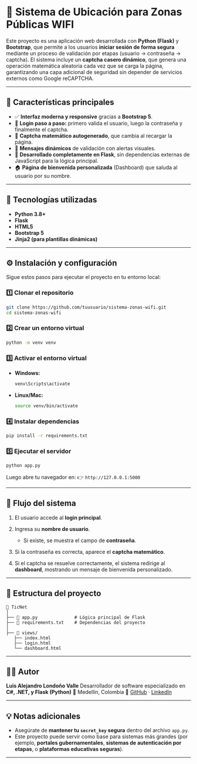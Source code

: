 # 🧭 Sistema de Ubicación para Zonas Públicas WIFI

Este proyecto es una aplicación web desarrollada con **Python (Flask)** y **Bootstrap**, que permite a los usuarios **iniciar sesión de forma segura** mediante un proceso de validación por etapas (usuario → contraseña → captcha).
El sistema incluye un **captcha casero dinámico**, que genera una operación matemática aleatoria cada vez que se carga la página, garantizando una capa adicional de seguridad sin depender de servicios externos como Google reCAPTCHA.

---

## 🚀 Características principales

* ✅ **Interfaz moderna y responsive** gracias a **Bootstrap 5**.
* 🔐 **Login paso a paso:** primero valida el usuario, luego la contraseña y finalmente el captcha.
* 🔢 **Captcha matemático autogenerado**, que cambia al recargar la página.
* 💬 **Mensajes dinámicos** de validación con alertas visuales.
* 🧩 **Desarrollado completamente en Flask**, sin dependencias externas de JavaScript para la lógica principal.
* 🏠 **Página de bienvenida personalizada** (Dashboard) que saluda al usuario por su nombre.

---

## 🧰 Tecnologías utilizadas

* **Python 3.8+**
* **Flask**
* **HTML5**
* **Bootstrap 5**
* **Jinja2 (para plantillas dinámicas)**

---

## ⚙️ Instalación y configuración

Sigue estos pasos para ejecutar el proyecto en tu entorno local:

### 1️⃣ Clonar el repositorio

```bash
git clone https://github.com/tuusuario/sistema-zonas-wifi.git
cd sistema-zonas-wifi
```

### 2️⃣ Crear un entorno virtual

```bash
python -m venv venv
```

### 3️⃣ Activar el entorno virtual

* **Windows:**

  ```bash
  venv\Scripts\activate
  ```
* **Linux/Mac:**

  ```bash
  source venv/bin/activate
  ```

### 4️⃣ Instalar dependencias

```bash
pip install -r requirements.txt
```


### 5️⃣ Ejecutar el servidor

```bash
python app.py
```

Luego abre tu navegador en:
👉 `http://127.0.0.1:5000`

---

## 👥 Flujo del sistema

1. El usuario accede al **login principal**.
2. Ingresa su **nombre de usuario**.

   * Si existe, se muestra el campo de **contraseña**.
3. Si la contraseña es correcta, aparece el **captcha matemático**.
4. Si el captcha se resuelve correctamente, el sistema redirige al **dashboard**, mostrando un mensaje de bienvenida personalizado.

---

## 🧩 Estructura del proyecto

```
📁 TicNet
│
├── 📄 app.py              # Lógica principal de Flask
├── 📄 requirements.txt    # Dependencias del proyecto
│
├── 📁 views/          
   ├── index.html
   ├── login.html
   └── dashboard.html

```

---

## 🧑‍💻 Autor

**Luis Alejandro Londoño Valle**
Desarrollador de software especializado en **C#, .NET, y Flask (Python)**
📍 Medellín, Colombia
🔗 [GitHub](https://github.com/AlejandroLondonoValle) · [LinkedIn](www.linkedin.com/in/luís-alejandro-londoño-valle)

---

## 💡 Notas adicionales

* Asegúrate de **mantener tu `secret_key` segura** dentro del archivo `app.py`.
* Este proyecto puede servir como base para sistemas más grandes (por ejemplo, **portales gubernamentales**, **sistemas de autenticación por etapas**, o **plataformas educativas seguras**).

---
